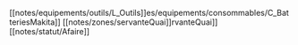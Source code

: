 [[notes/equipements/outils/L_Outils]]es/equipements/consommables/C_BatteriesMakita]] [[notes/zones/servanteQuai]]rvanteQuai]] [[notes/statut/Afaire]]